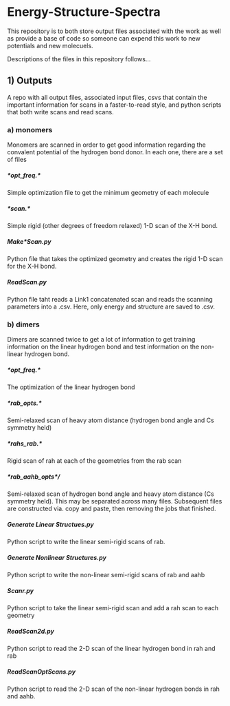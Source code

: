 # Energy-Structure-Spectra

This repository is to both store output files associated with the work <BLANK>
as well as provide a base of code so someone can expend this work to new potentials
and new molecuels.

Descriptions of the files in this repository follows...

## 1) Outputs
A repo with all output files, associated input files, csvs that contain the important
information for scans in a faster-to-read style, and python scripts that both write
scans and read scans.

### a) monomers
Monomers are scanned in order to get good information regarding the convalent potential
of the hydrogen bond donor.  In each one, there are a set of files

##### \*opt_freq.\*
Simple optimization file to get the minimum geometry of each molecule

##### \*scan.\*
Simple rigid (other degrees of freedom relaxed) 1-D scan of the X-H bond.

##### Make\*Scan.py
Python file that takes the optimized geometry and creates the rigid 1-D scan for the
X-H bond.  

##### ReadScan.py
Python file taht reads a Link1 concatenated scan and reads the scanning parameters 
into a .csv.  Here, only energy and structure are saved to .csv.

### b) dimers
Dimers are scanned twice to get a lot of information to get training information on 
the linear hydrogen bond and test information on the non-linear hydrogen bond.

##### \*opt_freq.\*
The optimization of the linear hydrogen bond

##### \*rab_opts.\*
Semi-relaxed scan of heavy atom distance (hydrogen bond angle and Cs symmetry held)

##### \*rahs_rab.\*
Rigid scan of rah at each of the geometries from the rab scan

##### \*rab_aahb_opts*/
Semi-relaxed scan of hydrogen bond angle and heavy atom distance (Cs symmetry held).
This may be separated across many files. Subsequent files are constructed via. copy and 
paste, then removing the jobs that finished.

##### Generate Linear Structues.py
Python script to write the linear semi-rigid scans of rab.

##### Generate Nonlinear Structures.py
Python script to write the non-linear semi-rigid scans of rab and aahb

##### Scanr.py
Python script to take the linear semi-rigid scan and add a rah scan to each geometry

##### ReadScan2d.py
Python script to read the 2-D scan of the linear hydrogen bond in rah and rab

##### ReadScanOptScans.py
Python script to read the 2-D scan of the non-linear hydrogen bonds in rah and aahb.